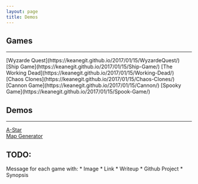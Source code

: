 ```yaml
---  
layout: page  
title: Demos  
---  
```


## Games  
---  

<p class="message">  
[Wyzarde Quest](https://keanegit.github.io/2017/01/15/WyzardeQuest/)  
[Ship Game](https://keanegit.github.io/2017/01/15/Ship-Game/)  
[The Working Dead](https://keanegit.github.io/2017/01/15/Working-Dead/)  
[Chaos Clones](https://keanegit.github.io/2017/01/15/Chaos-Clones/)  
[Cannon Game](https://keanegit.github.io/2017/01/15/Cannon/)  
[Spooky Game](https://keanegit.github.io/2017/01/15/Spook-Game/)  
</p>  


## Demos  
---  

[A-Star](https://keanegit.github.io/2017/01/15/A-Star/)  
[Map Generator](https://keanegit.github.io/2017/01/15/Load-Map/)  


TODO:  
---  
<p class="message">  
Message for each game with:  
* Image  
* Link  
* Writeup  
* Github Project  
* Synopsis  
</p>  
